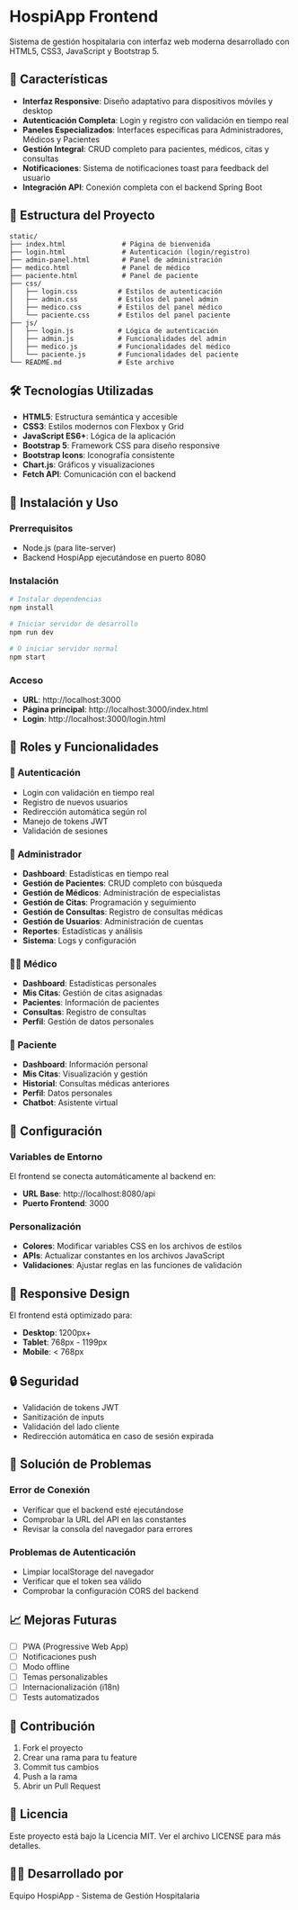 # HospiApp Frontend

Sistema de gestión hospitalaria con interfaz web moderna desarrollado con HTML5, CSS3, JavaScript y Bootstrap 5.

## 🚀 Características

- **Interfaz Responsive**: Diseño adaptativo para dispositivos móviles y desktop
- **Autenticación Completa**: Login y registro con validación en tiempo real
- **Paneles Especializados**: Interfaces específicas para Administradores, Médicos y Pacientes
- **Gestión Integral**: CRUD completo para pacientes, médicos, citas y consultas
- **Notificaciones**: Sistema de notificaciones toast para feedback del usuario
- **Integración API**: Conexión completa con el backend Spring Boot

## 📁 Estructura del Proyecto

```
static/
├── index.html              # Página de bienvenida
├── login.html              # Autenticación (login/registro)
├── admin-panel.html        # Panel de administración
├── medico.html             # Panel de médico
├── paciente.html           # Panel de paciente
├── css/
│   ├── login.css          # Estilos de autenticación
│   ├── admin.css          # Estilos del panel admin
│   ├── medico.css         # Estilos del panel médico
│   └── paciente.css       # Estilos del panel paciente
├── js/
│   ├── login.js           # Lógica de autenticación
│   ├── admin.js           # Funcionalidades del admin
│   ├── medico.js          # Funcionalidades del médico
│   └── paciente.js        # Funcionalidades del paciente
└── README.md              # Este archivo
```

## 🛠️ Tecnologías Utilizadas

- **HTML5**: Estructura semántica y accesible
- **CSS3**: Estilos modernos con Flexbox y Grid
- **JavaScript ES6+**: Lógica de la aplicación
- **Bootstrap 5**: Framework CSS para diseño responsive
- **Bootstrap Icons**: Iconografía consistente
- **Chart.js**: Gráficos y visualizaciones
- **Fetch API**: Comunicación con el backend

## 🚀 Instalación y Uso

### Prerrequisitos
- Node.js (para lite-server)
- Backend HospiApp ejecutándose en puerto 8080

### Instalación
```bash
# Instalar dependencias
npm install

# Iniciar servidor de desarrollo
npm run dev

# O iniciar servidor normal
npm start
```

### Acceso
- **URL**: http://localhost:3000
- **Página principal**: http://localhost:3000/index.html
- **Login**: http://localhost:3000/login.html

## 👥 Roles y Funcionalidades

### 🔐 Autenticación
- Login con validación en tiempo real
- Registro de nuevos usuarios
- Redirección automática según rol
- Manejo de tokens JWT
- Validación de sesiones

### 👑 Administrador
- **Dashboard**: Estadísticas en tiempo real
- **Gestión de Pacientes**: CRUD completo con búsqueda
- **Gestión de Médicos**: Administración de especialistas
- **Gestión de Citas**: Programación y seguimiento
- **Gestión de Consultas**: Registro de consultas médicas
- **Gestión de Usuarios**: Administración de cuentas
- **Reportes**: Estadísticas y análisis
- **Sistema**: Logs y configuración

### 👨‍⚕️ Médico
- **Dashboard**: Estadísticas personales
- **Mis Citas**: Gestión de citas asignadas
- **Pacientes**: Información de pacientes
- **Consultas**: Registro de consultas
- **Perfil**: Gestión de datos personales

### 👤 Paciente
- **Dashboard**: Información personal
- **Mis Citas**: Visualización y gestión
- **Historial**: Consultas médicas anteriores
- **Perfil**: Datos personales
- **Chatbot**: Asistente virtual

## 🔧 Configuración

### Variables de Entorno
El frontend se conecta automáticamente al backend en:
- **URL Base**: http://localhost:8080/api
- **Puerto Frontend**: 3000

### Personalización
- **Colores**: Modificar variables CSS en los archivos de estilos
- **APIs**: Actualizar constantes en los archivos JavaScript
- **Validaciones**: Ajustar reglas en las funciones de validación

## 📱 Responsive Design

El frontend está optimizado para:
- **Desktop**: 1200px+
- **Tablet**: 768px - 1199px
- **Mobile**: < 768px

## 🔒 Seguridad

- Validación de tokens JWT
- Sanitización de inputs
- Validación del lado cliente
- Redirección automática en caso de sesión expirada

## 🐛 Solución de Problemas

### Error de Conexión
- Verificar que el backend esté ejecutándose
- Comprobar la URL del API en las constantes
- Revisar la consola del navegador para errores

### Problemas de Autenticación
- Limpiar localStorage del navegador
- Verificar que el token sea válido
- Comprobar la configuración CORS del backend

## 📈 Mejoras Futuras

- [ ] PWA (Progressive Web App)
- [ ] Notificaciones push
- [ ] Modo offline
- [ ] Temas personalizables
- [ ] Internacionalización (i18n)
- [ ] Tests automatizados

## 🤝 Contribución

1. Fork el proyecto
2. Crear una rama para tu feature
3. Commit tus cambios
4. Push a la rama
5. Abrir un Pull Request

## 📄 Licencia

Este proyecto está bajo la Licencia MIT. Ver el archivo LICENSE para más detalles.

## 👨‍💻 Desarrollado por

Equipo HospiApp - Sistema de Gestión Hospitalaria










